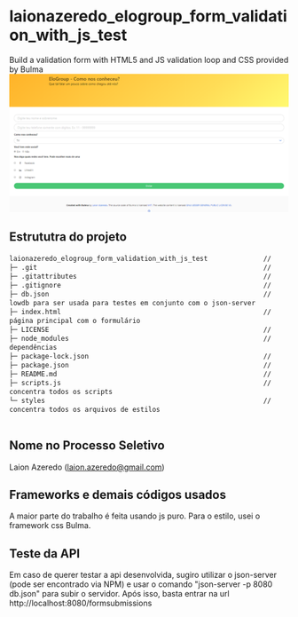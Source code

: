 # laionazeredo_elogroup_form_validation_with_js_test
 Build a validation form with HTML5 and JS validation loop and CSS provided by Bulma
![Representação da Página](/assets/final_result.png)

 ## Estrututra do projeto
```
laionazeredo_elogroup_form_validation_with_js_test              //
├─ .git                                                         //
├─ .gitattributes                                               //
├─ .gitignore                                                   //
├─ db.json                                                      // lowdb para ser usada para testes em conjunto com o json-server
├─ index.html                                                   // página principal com o formulário
├─ LICENSE                                                      //
├─ node_modules                                                 // dependências 
├─ package-lock.json                                            // 
├─ package.json                                                 //
├─ README.md                                                    //
├─ scripts.js                                                   // concentra todos os scripts
└─ styles                                                       // concentra todos os arquivos de estilos
  
```

 ## Nome no Processo Seletivo
 Laion Azeredo (laion.azeredo@gmail.com)

 ## Frameworks e demais códigos usados
 A maior parte do trabalho é feita usando js puro. Para o estilo, usei o framework css Bulma.


 ## Teste da API
 Em caso de querer testar a api desenvolvida, sugiro utilizar o json-server (pode ser encontrado via NPM) e usar o comando "json-server -p 8080 db.json" para subir o servidor. Após isso, basta entrar na url  http://localhost:8080/formsubmissions
